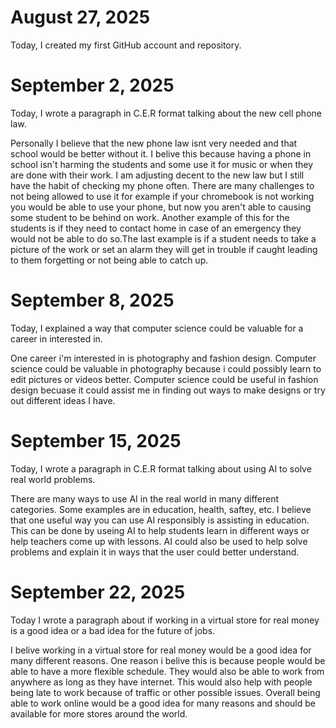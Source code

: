 # August 27, 2025

Today, I created my first GitHub account and repository.

# September 2, 2025

Today, I wrote a paragraph in C.E.R format talking about the new cell phone law.

Personally I believe that the new phone law isnt very needed and that school would be better without it. I belive this because having a phone in school isn't harming the students and some use it for music or when they are done with their work. I am adjusting decent to the new law but I still have the habit of checking my phone often. There are many challenges to not being allowed to use it for example if your chromebook is not working you would be able to use your phone, but now you aren't able to causing some student to be behind on work. Another example of this for the students is if they need to contact home in case of an emergency they would not be able to do so.The last example is if a student needs to take a picture of the work or set an alarm they will get in trouble if caught leading to them forgetting or not being able to catch up.

# September 8, 2025

Today, I explained a way that computer science could be valuable for a career in interested in.

One career i'm interested in is photography and fashion design. Computer science could be valuable in photography because i could possibly learn to edit pictures or videos better. Computer science could be useful in fashion design becuase it could assist me in finding out ways to make designs or try out different ideas I have.

# September 15, 2025

Today, I wrote a paragraph in C.E.R format talking about using AI to solve real world problems.

There are many ways to use AI in the real world in many different categories. Some examples are in education, health, saftey, etc. I believe that one useful way you can use AI responsibly is assisting in education. This can be done by useing AI to help students learn in different ways or help teachers come up with lessons. AI could also be used to help solve problems and explain it in ways that the user could better understand. 


# September 22, 2025

Today I wrote a paragraph about if working in a virtual store for real money is a good idea or a bad idea for the future of jobs.

I belive working in a virtual store for real money would be a good idea for many different reasons. One reason i belive this is because people would be able to have a more flexible schedule. They would also be able to work from anywhere as long as they have internet. This would also help with people being late to work because of traffic or other possible issues. Overall being able to work online would be a good idea for many reasons and should be available for more stores around the world.
